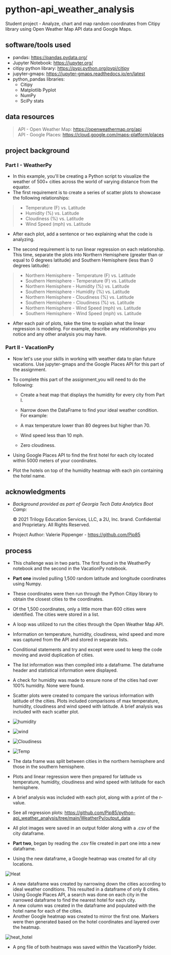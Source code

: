 # **python-api_weather_analysis**

Student project - Analyze, chart and map random coordinates from Citipy library using Open Weather Map API data and Google Maps.

## **software/tools used**

* pandas:  https://pandas.pydata.org/<br>
* Jupyter Notebook:  https://jupyter.org/<br>
* citipy python library:  https://pypi.python.org/pypi/citipy<br>
* jupyter-gmaps:  https://jupyter-gmaps.readthedocs.io/en/latest<br>
* python_pandas libraries:<br>
    * Citipy<br>
    * Matplotlib Pyplot<br>
    * NumPy<br>
    * SciPy stats<br>


## **data resources**

> API - Open Weather Map:  https://openweathermap.org/api<br>
> API - Google Places:  https://cloud.google.com/maps-platform/places<br>
> 

## **project background**<br>

### **Part I - WeatherPy**

* In this example, you'll be creating a Python script to visualize the weather of 500+ cities across the world of varying distance from the equator. 
* The first requirement is to create a series of scatter plots to showcase the following relationships:

> * Temperature (F) vs. Latitude
> * Humidity (%) vs. Latitude
> * Cloudiness (%) vs. Latitude
> * Wind Speed (mph) vs. Latitude

* After each plot, add a sentence or two explaining what the code is analyzing.

* The second requirement is to run linear regression on each relationship. This time, separate the plots into Northern Hemisphere (greater than or equal to 0 degrees latitude) and Southern Hemisphere (less than 0 degrees latitude):

> * Northern Hemisphere - Temperature (F) vs. Latitude
> * Southern Hemisphere - Temperature (F) vs. Latitude
> * Northern Hemisphere - Humidity (%) vs. Latitude
> * Southern Hemisphere - Humidity (%) vs. Latitude
> * Northern Hemisphere - Cloudiness (%) vs. Latitude
> * Southern Hemisphere - Cloudiness (%) vs. Latitude
> * Northern Hemisphere - Wind Speed (mph) vs. Latitude
> * Southern Hemisphere - Wind Speed (mph) vs. Latitude

* After each pair of plots, take the time to explain what the linear regression is modeling. For example, describe any relationships you notice and any other analysis you may have.

### **Part II - VacationPy**

* Now let's use your skills in working with weather data to plan future vacations. Use jupyter-gmaps and the Google Places API for this part of the assignment.

* To complete this part of the assignment,you will need to do the following:

  * Create a heat map that displays the humidity for every city from Part I.

  * Narrow down the DataFrame to find your ideal weather condition. For example:

  * A max temperature lower than 80 degrees but higher than 70.

  * Wind speed less than 10 mph.

  * Zero cloudiness.
 
* Using Google Places API to find the first hotel for each city located within 5000 meters of your coordinates.

* Plot the hotels on top of the humidity heatmap with each pin containing the hotel name.


## **acknowledgments**

* *Background provided as part of Georgia Tech Data Analytics Boot Camp:*<br>

    © 2021 Trilogy Education Services, LLC, a 2U, Inc. brand. Confidential and Proprietary. All Rights Reserved.

*  Project Author:  Valerie Pippenger - https://github.com/Pip85

## **process**

* This challenge was in two parts.  The first found in the WeatherPy notebook and the second in the VacationPy notebook.

* **Part one** involed pulling 1,500 random latitude and longitude coordinates using Numpy.  
* These coordinates were then run through the Python Citipy library to obtain the closest cities to the coordinates.
* Of the 1,500 coordinates, only a little more than 600 cities were identified.  The cities were stored in a list.
* A loop was utilized to run the cities through the Open Weather Map API.  
* Information on temperature, humidity, cloudiness, wind speed and more was captured from the API and stored in separate lists.  
* Conditional statements and try and except were used to keep the code moving and avoid duplication of cities.
* The list information was then compiled into a dataframe.  The dataframe header and statistical information were displayed.
* A check for humidity was made to ensure none of the cities had over 100% humidity.  None were found.
* Scatter plots were created to compare the various information with latitude of the cities.  Plots included comparisons of max temperature, humidity, cloudiness and wind speed with latitude.  A brief analysis was included with each scatter plot.
* ![humidity](https://github.com/Pip85/python-api_weather_analysis/blob/main/WeatherPy/output_data/City%20Latitude%20vs%20Humidity.png)<br>

* ![wind](https://github.com/Pip85/python-api_weather_analysis/blob/main/WeatherPy/output_data/City%20Latitude%20vs%20Wind%20Speed.png)<br>

* ![Cloudiness](https://github.com/Pip85/python-api_weather_analysis/blob/main/WeatherPy/output_data/City%20Latitude%20vs%20Cloudiness.png)<br>

* ![Temp](https://github.com/Pip85/python-api_weather_analysis/blob/main/WeatherPy/output_data/City%20Latitude%20vs%20Max%20Temperature.png)<br>


* The data frame was split between cities in the northern hemisphere and those in the southern hemisphere.  
* Plots and linear regression were then prepared for latitude vs temperature, humidity, cloudiness and wind speed with latitude for each hemisphere.  
* A brief analysis was included with each plot, along with a print of the r-value.  
* See all regression plots:  https://github.com/Pip85/python-api_weather_analysis/tree/main/WeatherPy/output_data

* All plot images were saved in an output folder along with a .csv of the city dataframe.

* **Part two**, began by reading the .csv file created in part one into a new dataframe.  
* Using the new dataframe, a Google heatmap was created for all city locations.

![Heat](https://github.com/Pip85/python-api_weather_analysis/blob/main/VacationPy/heatmap.png)<br>

* A new dataframe was created by narrowing down the cities according to ideal weather conditions.  This resulted in a dataframe of only 8 cities.
* Using Google Places API, a search was done on each city in the narrowed dataframe to find the nearest hotel for each city.
* A new column was created in the dataframe and populated with the hotel name for each of the cities.
* Another Google heatmap was created to mirror the first one.  Markers were then generated based on the hotel coordinates and layered over the heatmap.

![heat_hotel](https://github.com/Pip85/python-api_weather_analysis/blob/main/VacationPy/hotel_heatmap.png)<br>

* A png file of both heatmaps was saved within the VacationPy folder.